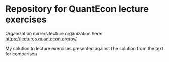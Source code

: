 # Repository for QuantEcon lecture exercises
Organization mirrors lecture organization here: https://lectures.quantecon.org/py/

My solution to lecture exercises presented against the solution from the text for comparison
